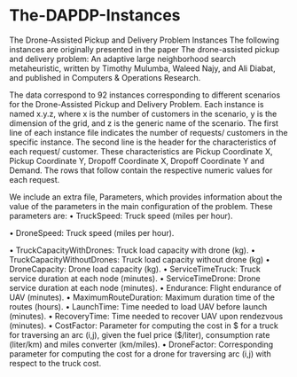 # The-DAPDP-Instances
The Drone-Assisted Pickup and Delivery Problem Instances
The following instances are originally presented in the paper The drone-assisted pickup and delivery problem: An adaptive large neighborhood search metaheuristic, written by Timothy Mulumba, Waleed Najy, and Ali Diabat, and published in Computers & Operations Research.

The data correspond to 92 instances corresponding to different scenarios for the Drone-Assisted Pickup and Delivery Problem. Each instance is named x.y.z, where x is the number of customers in the scenario, y is the dimension of the grid, and z is the generic name of the scenario. 
The first line of each instance file indicates the number of requests/ customers in the specific instance. The second line is the header for the characteristics of each request/ customer. These characteristics are Pickup Coordinate X, Pickup Coordinate Y, Dropoff Coordinate X, Dropoff Coordinate Y and Demand. The rows that follow contain the respective numeric values for each request.

We include an extra file, Parameters, which provides information about the value of the parameters in the main configuration of the problem. These parameters are:
•	TruckSpeed: Truck speed (miles per hour).

•	DroneSpeed: Truck speed (miles per hour).

•	TruckCapacityWithDrones: Truck load capacity with drone (kg).
•	TruckCapacityWithoutDrones: Truck load capacity without drone (kg)
•	DroneCapacity: Drone load capacity (kg).
•	ServiceTimeTruck: Truck service duration at each node (minutes).
•	ServiceTimeDrone: Drone service duration at each node (minutes).
•	Endurance: Flight endurance of UAV (minutes).
•	MaximumRouteDuration: Maximum duration time of the routes (hours).
•	LaunchTime: Time needed to load UAV before launch (minutes).
•	RecoveryTime: Time needed to recover UAV upon rendezvous (minutes).
•	CostFactor: Parameter for computing the cost in $ for a truck for traversing an arc (i,j), given the fuel price ($/liter), consumption rate (liter/km) and miles converter (km/miles).
•	DroneFactor: Corresponding parameter for computing the cost for a drone for traversing arc (i,j) with respect to the truck cost.
